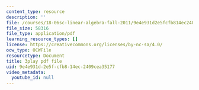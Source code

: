 ```yaml
---
content_type: resource
description: ''
file: /courses/18-06sc-linear-algebra-fall-2011/9e4e931d2e5fcfb814ec2409cea35177_JibVXBElKL0.pdf
file_size: 58316
file_type: application/pdf
learning_resource_types: []
license: https://creativecommons.org/licenses/by-nc-sa/4.0/
ocw_type: OCWFile
resourcetype: Document
title: 3play pdf file
uid: 9e4e931d-2e5f-cfb8-14ec-2409cea35177
video_metadata:
  youtube_id: null
---
```


